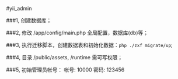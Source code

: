 #yii_admin

###1, 创建数据库；

###2, 修改 /app/config/main.php 全局配置，数据库(db)等；

###3, 执行迁移脚本，创建数据表和初始化数据：`php ./zxf migrate/up`;

###4, 目录 /public/assets, /runtime 需可写权限；

###5, 初始管理员帐号：
    帐号: 10000     密码: 123456
